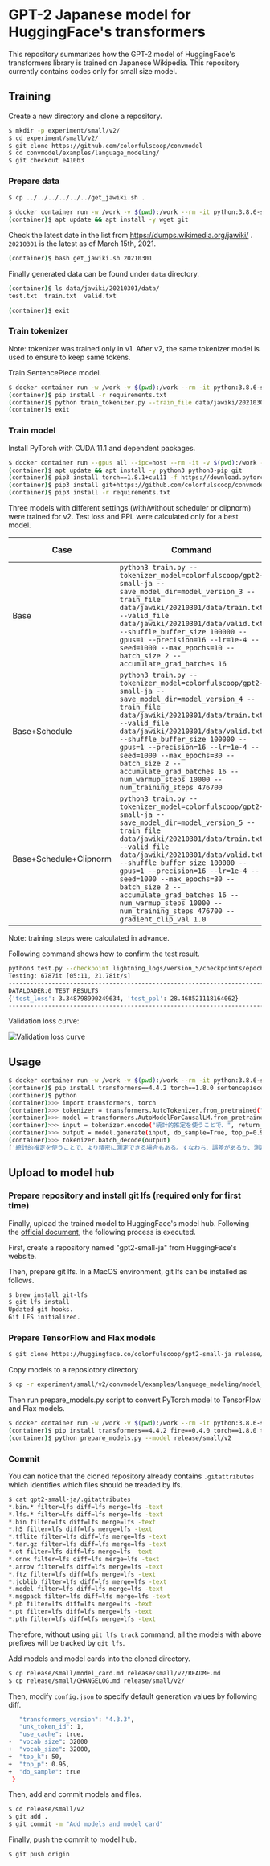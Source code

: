 # GPT-2 Japanese model for HuggingFace's transformers

This repository summarizes how the GPT-2 model of HuggingFace's transformers library is trained on Japanese Wikipedia.
This repository currently contains codes only for small size model.

## Training

Create a new directory and clone a repository.

```sh
$ mkdir -p experiment/small/v2/
$ cd experiment/small/v2/
$ git clone https://github.com/colorfulscoop/convmodel
$ cd convmodel/examples/language_modeling/
$ git checkout e410b3
```

### Prepare data

```sh
$ cp ../../../../../../get_jawiki.sh .
```

```sh
$ docker container run -w /work -v $(pwd):/work --rm -it python:3.8.6-slim-buster bash
(container)$ apt update && apt install -y wget git
```

Check the latest date in the list from https://dumps.wikimedia.org/jawiki/ .
`20210301` is the latest as of March 15th, 2021.

```sh
(container)$ bash get_jawiki.sh 20210301
```

Finally generated data can be found under `data` directory.

```sh
(container)$ ls data/jawiki/20210301/data/
test.txt  train.txt  valid.txt
```

```sh
(container)$ exit
```

### Train tokenizer

Note: tokenizer was trained only in v1. After v2, the same tokenizer model is used to ensure to keep same tokens.

Train SentencePiece model.

```sh
$ docker container run -w /work -v $(pwd):/work --rm -it python:3.8.6-slim-buster bash
(container)$ pip install -r requirements.txt
(container)$ python train_tokenizer.py --train_file data/jawiki/20210301/data/train.txt
(container)$ exit
```

### Train model


Install PyTorch with CUDA 11.1 and dependent packages.

```sh
$ docker container run --gpus all --ipc=host --rm -it -v $(pwd):/work -w /work nvidia/cuda:11.1-devel-ubuntu20.04 bash
(container)$ apt update && apt install -y python3 python3-pip git
(container)$ pip3 install torch==1.8.1+cu111 -f https://download.pytorch.org/whl/torch_stable.html
(container)$ pip3 install git+https://github.com/colorfulscoop/convmodel@e410b3
(container)$ pip3 install -r requirements.txt
```

Three models with different settings (with/without scheduler or clipnorm) were trained for v2. Test loss and PPL were calculated only for a best model.

| Case | Command | Valid loss | Test loss | Test PPL |
| --- | --- | --- | --- | --- |
| Base | `python3 train.py --tokenizer_model=colorfulscoop/gpt2-small-ja --save_model_dir=model_version_3 --train_file data/jawiki/20210301/data/train.txt --valid_file data/jawiki/20210301/data/valid.txt --shuffle_buffer_size 100000 --gpus=1 --precision=16 --lr=1e-4 --seed=1000 --max_epochs=10 --batch_size 2 --accumulate_grad_batches 16` | 3.418 | - | - |
| Base+Schedule | `python3 train.py --tokenizer_model=colorfulscoop/gpt2-small-ja --save_model_dir=model_version_4 --train_file data/jawiki/20210301/data/train.txt --valid_file data/jawiki/20210301/data/valid.txt --shuffle_buffer_size 100000 --gpus=1 --precision=16 --lr=1e-4 --seed=1000 --max_epochs=30 --batch_size 2 --accumulate_grad_batches 16 --num_warmup_steps 10000 --num_training_steps 476700` | 3.400 | - | - |
| Base+Schedule+Clipnorm | `python3 train.py --tokenizer_model=colorfulscoop/gpt2-small-ja --save_model_dir=model_version_5 --train_file data/jawiki/20210301/data/train.txt --valid_file data/jawiki/20210301/data/valid.txt --shuffle_buffer_size 100000 --gpus=1 --precision=16 --lr=1e-4 --seed=1000 --max_epochs=30 --batch_size 2 --accumulate_grad_batches 16 --num_warmup_steps 10000 --num_training_steps 476700 --gradient_clip_val 1.0` | 3.400 | 3.3488 | 28.47 |

Note: training_steps were calculated in advance.

Following command shows how to confirm the test result.

```sh
python3 test.py --checkpoint lightning_logs/version_5/checkpoints/epoch\=29-step\=476730.ckpt --model model-version_5-epoch30-schedule-clipnorm --test_file data/jawiki/20210301/data/test.txt --gpus=1 --precision=16
Testing: 6787it [05:11, 21.78it/s]
--------------------------------------------------------------------------------
DATALOADER:0 TEST RESULTS
{'test_loss': 3.348798990249634, 'test_ppl': 28.468521118164062}
--------------------------------------------------------------------------------
```

Validation loss curve:

![Validation loss curve](experiment/small/v2/val_loss_curve.png)

## Usage

```sh
$ docker container run -w /work -v $(pwd):/work --rm -it python:3.8.6-slim-buster bash
(container)$ pip install transformers==4.4.2 torch==1.8.0 sentencepiece==0.1.95
(container)$ python
(container)>>> import transformers, torch
(container)>>> tokenizer = transformers.AutoTokenizer.from_pretrained("output/model")
(container)>>> model = transformers.AutoModelForCausalLM.from_pretrained("output/model")
(container)>>> input = tokenizer.encode("統計的推定を使うことで、", return_tensors="pt")
(container)>>> output = model.generate(input, do_sample=True, top_p=0.95, top_k=50, num_return_sequences=3)
(container)>>> tokenizer.batch_decode(output)
['統計的推定を使うことで、より精密に測定できる場合もある。すなわち、誤差があるか、測定', '統計的推定を使うことで、2億5000万年の間に人類の居住に不可欠な金属元素と', '統計的推定を使うことで、データの正確さによって、推定結果から予測された推定量を決定する']
```

## Upload to model hub

### Prepare repository and install git lfs (required only for first time)

Finally, upload the trained model to HuggingFace's model hub.
Following the [official document](https://huggingface.co/transformers/model_sharing.html), the following process is executed.

First, create a repository named "gpt2-small-ja" from HuggingFace's website.

Then, prepare git lfs. In a MacOS environment, git lfs can be installed as follows.

```sh
$ brew install git-lfs
$ git lfs install
Updated git hooks.
Git LFS initialized.
```

### Prepare TensorFlow and Flax models

```sh
$ git clone https://huggingface.co/colorfulscoop/gpt2-small-ja release/small/v2
```

Copy models to a reposiotory directory

```sh
$ cp -r experiment/small/v2/convmodel/examples/language_modeling/model_version_5/pytorch_model.bin release/small/v2/
```

Then run prepare_models.py script to convert PyTorch model to TensorFlow and Flax models.

```sh
$ docker container run -w /work -v $(pwd):/work --rm -it python:3.8.6-slim-buster bash
(container)$ pip install transformers==4.4.2 fire==0.4.0 torch==1.8.0 tensorflow==2.5.0
(container)$ python prepare_models.py --model release/small/v2
```

### Commit

You can notice that the cloned repository already contains `.gitattributes` which identifies which files should be treaded by lfs.

```sh
$ cat gpt2-small-ja/.gitattributes
*.bin.* filter=lfs diff=lfs merge=lfs -text
*.lfs.* filter=lfs diff=lfs merge=lfs -text
*.bin filter=lfs diff=lfs merge=lfs -text
*.h5 filter=lfs diff=lfs merge=lfs -text
*.tflite filter=lfs diff=lfs merge=lfs -text
*.tar.gz filter=lfs diff=lfs merge=lfs -text
*.ot filter=lfs diff=lfs merge=lfs -text
*.onnx filter=lfs diff=lfs merge=lfs -text
*.arrow filter=lfs diff=lfs merge=lfs -text
*.ftz filter=lfs diff=lfs merge=lfs -text
*.joblib filter=lfs diff=lfs merge=lfs -text
*.model filter=lfs diff=lfs merge=lfs -text
*.msgpack filter=lfs diff=lfs merge=lfs -text
*.pb filter=lfs diff=lfs merge=lfs -text
*.pt filter=lfs diff=lfs merge=lfs -text
*.pth filter=lfs diff=lfs merge=lfs -text
```

Therefore, without using `git lfs track` command, all the models with above prefixes will be tracked by `git lfs`.

Add models and model cards into the cloned directory.

```sh
$ cp release/small/model_card.md release/small/v2/README.md
$ cp release/small/CHANGELOG.md release/small/v2/
```

Then, modify `config.json` to specify default generation values by following diff.

```sh
   "transformers_version": "4.3.3",
   "unk_token_id": 1,
   "use_cache": true,
-  "vocab_size": 32000
+  "vocab_size": 32000,
+  "top_k": 50,
+  "top_p": 0.95,
+  "do_sample": true
 }
 ```

Then, add and commit models and files.

```sh
$ cd release/small/v2
$ git add .
$ git commit -m "Add models and model card"
```


Finally, push the commit to model hub.

```sh
$ git push origin
```

